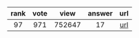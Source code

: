 
| rank | vote | view | answer | url |
|:-:|:-:|:-:|:-:|:-:|
|97|971|752647|17| [url](http://stackoverflow.com/questions/2846653/how-to-use-threading-in-python) |
